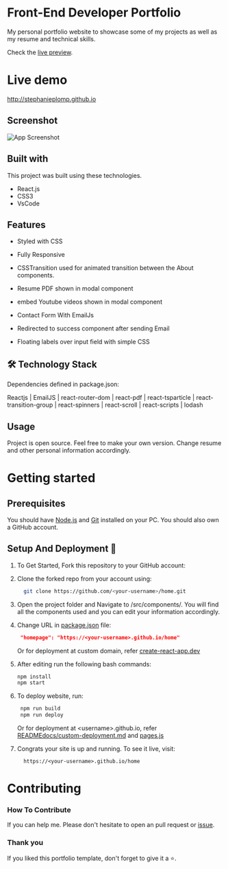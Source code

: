 
# Front-End Developer Portfolio

My personal portfolio website to showcase some of my projects as well as my resume and technical skills.

Check the [live preview](http://stephanieplomp.github.io).



# Live demo

http://stephanieplomp.github.io 


## Screenshot

![App Screenshot](https://stephanieplomp.github.io/static/media/portfolioWeb.d7e162328951a7fcb3a1.png)


## Built with

This project was built using these technologies.

- React.js
- CSS3
- VsCode




## Features

- Styled with CSS

- Fully Responsive

- CSSTransition used for animated transition between the About components. 

- Resume PDF shown in modal component

- embed Youtube videos shown in modal component

- Contact Form With EmailJs

- Redirected to success component after sending Email

- Floating labels over input field with simple CSS 

## 🛠️ Technology Stack 

Dependencies defined in package.json:

Reactjs | EmailJS | react-router-dom | react-pdf | react-tsparticle | react-transition-group | react-spinners | react-scroll | react-scripts | lodash

## Usage

Project is open source. Feel free to make your own version. Change resume and other personal information accordingly.

# Getting started

## Prerequisites 

You should have [Node.js](https://nodejs.org/en/) and [Git](https://git-scm.com/) installed on your PC. You should also own a GitHub account.


## Setup And Deployment 🔧

1. To Get Started, Fork this repository to your GitHub account:
2. Clone the forked repo from your account using:

   ```bash
     git clone https://github.com/<your-username>/home.git
   ```

3. Open the project folder and Navigate to /src/components/. You will find all the components used and you can edit your information accordingly.

4. Change URL in [package.json](./package.json) file:

   ```json
    "homepage": "https://<your-username>.github.io/home"
   ```

   Or for deployment at custom domain, refer [create-react-app.dev](https://create-react-app.dev/docs/deployment/#step-1-add-homepage-to-packagejson)

5. After editing run the following bash commands:

   ```bash
   npm install
   npm start
   ```

6. To deploy website, run:

   ```bash
    npm run build
    npm run deploy
   ```

   Or for deployment at \<username>.github.io, refer [READMEdocs/custom-deployment.md](./READMEdocs/custom-deployment.md) and [pages.js](./pages.js)

7. Congrats your site is up and running. To see it live, visit:

   ```https
     https://<your-username>.github.io/home
   ```

# Contributing

### How To Contribute 

If you can help me.
Please don't hesitate to open an pull request or [issue](https://github.com/StephaniePlomp/stephanieplomp.github.io/issues).


### Thank you
If you liked this portfolio template, don't forget to give it a ⭐.

